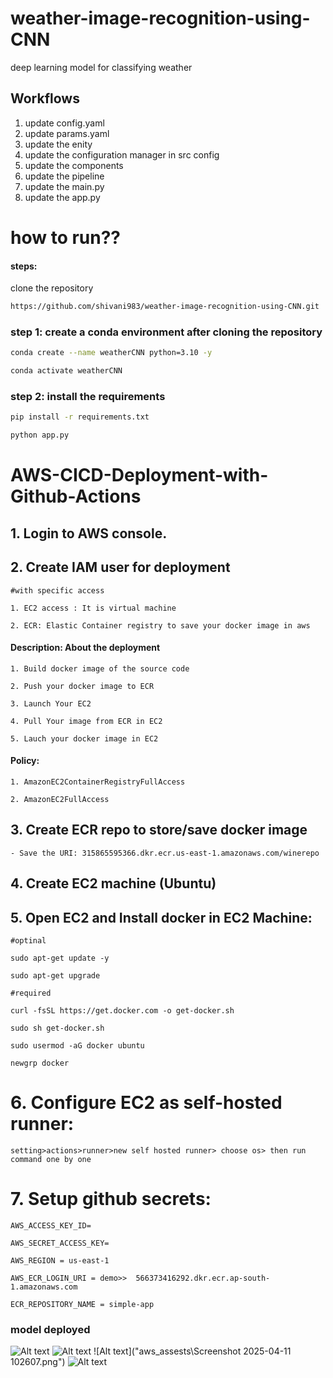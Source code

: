 # weather-image-recognition-using-CNN
deep learning model for classifying weather


## Workflows
1. update config.yaml
2. update params.yaml
3. update the enity
4. update the configuration manager in src config
5. update the components
6. update the pipeline
7. update the main.py
8. update the app.py


# how to run??

#### steps:
clone the repository

```bash
https://github.com/shivani983/weather-image-recognition-using-CNN.git
```

### step 1: create a conda environment after cloning the repository

```bash
conda create --name weatherCNN python=3.10 -y
```
```bash
conda activate weatherCNN
```
### step 2: install the requirements
```bash
pip install -r requirements.txt
```

```bash
python app.py
```



# AWS-CICD-Deployment-with-Github-Actions

## 1. Login to AWS console.

## 2. Create IAM user for deployment

	#with specific access

	1. EC2 access : It is virtual machine

	2. ECR: Elastic Container registry to save your docker image in aws


#### Description: About the deployment

	1. Build docker image of the source code

	2. Push your docker image to ECR

	3. Launch Your EC2 

	4. Pull Your image from ECR in EC2

	5. Lauch your docker image in EC2

#### Policy:

	1. AmazonEC2ContainerRegistryFullAccess

	2. AmazonEC2FullAccess

	
## 3. Create ECR repo to store/save docker image
    - Save the URI: 315865595366.dkr.ecr.us-east-1.amazonaws.com/winerepo

	
## 4. Create EC2 machine (Ubuntu) 

## 5. Open EC2 and Install docker in EC2 Machine:
	
	
	#optinal

	sudo apt-get update -y

	sudo apt-get upgrade
	
	#required

	curl -fsSL https://get.docker.com -o get-docker.sh

	sudo sh get-docker.sh

	sudo usermod -aG docker ubuntu

	newgrp docker
	
# 6. Configure EC2 as self-hosted runner:
    setting>actions>runner>new self hosted runner> choose os> then run command one by one


# 7. Setup github secrets:

    AWS_ACCESS_KEY_ID=

    AWS_SECRET_ACCESS_KEY=

    AWS_REGION = us-east-1

    AWS_ECR_LOGIN_URI = demo>>  566373416292.dkr.ecr.ap-south-1.amazonaws.com

    ECR_REPOSITORY_NAME = simple-app
### model deployed

![Alt text]("aws_assests\EC2_machine.png")
![Alt text]("aws_assests\docker_image.png")
![Alt text]("aws_assests\Screenshot 2025-04-11 102607.png")
![Alt text]("aws_assests\iam_user.png")



